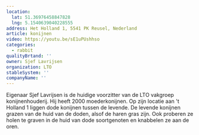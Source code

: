 ```yaml
---
location:
  lat: 51.36976458847828
  lng: 5.1540639040228555
address: Het Holland 1, 5541 PK Reusel, Nederland
article: konijnen
video: https://youtu.be/sE1uPUshhso
categories:
  - rabbit
qualityBrtand: ''
owner: Sjef Lavrijsen
organization: LTO
stableSystem: ''
companyName: ''
---
```

Eigenaar Sjef Lavrijsen is de huidige voorzitter van de LTO vakgroep konijnenhouderij. Hij heeft 2000 moederkonijnen. Op zijn locatie aan 't Holland 1 liggen dode konijnen tussen de levende. De levende konijnen grazen van de huid van de doden, alsof de haren gras zijn. Ook proberen ze holen te graven in de huid van dode soortgenoten en knabbelen ze aan de oren.
